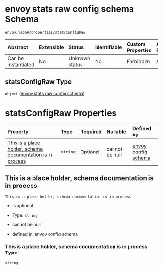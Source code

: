 # envoy stats raw config schema Schema

```txt
envoy.json#/properties/statsConfigRaw
```



| Abstract            | Extensible | Status         | Identifiable | Custom Properties | Additional Properties | Access Restrictions | Defined In                                               |
| :------------------ | :--------- | :------------- | :----------- | :---------------- | :-------------------- | :------------------ | :------------------------------------------------------- |
| Can be instantiated | No         | Unknown status | No           | Forbidden         | Allowed               | none                | [envoy.json\*](../out/envoy.json "open original schema") |

## statsConfigRaw Type

`object` ([envoy stats raw config schema](envoy-properties-envoy-stats-raw-config-schema.md))

# statsConfigRaw Properties

| Property                                                                                                                 | Type     | Required | Nullable       | Defined by                                                                                                                                                                                                                                                  |
| :----------------------------------------------------------------------------------------------------------------------- | :------- | :------- | :------------- | :---------------------------------------------------------------------------------------------------------------------------------------------------------------------------------------------------------------------------------------------------------- |
| [This is a place holder, schema documentation is in process](#this-is-a-place-holder-schema-documentation-is-in-process) | `string` | Optional | cannot be null | [envoy config schema](envoy-properties-envoy-stats-raw-config-schema-properties-this-is-a-place-holder-schema-documentation-is-in-process.md "envoy.json#/properties/statsConfigRaw/properties/This is a place holder, schema documentation is in process") |

## This is a place holder, schema documentation is in process



`This is a place holder, schema documentation is in process`

* is optional

* Type: `string`

* cannot be null

* defined in: [envoy config schema](envoy-properties-envoy-stats-raw-config-schema-properties-this-is-a-place-holder-schema-documentation-is-in-process.md "envoy.json#/properties/statsConfigRaw/properties/This is a place holder, schema documentation is in process")

### This is a place holder, schema documentation is in process Type

`string`
